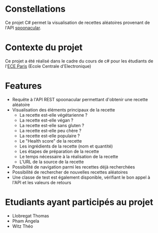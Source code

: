# Constellations
Ce projet C# permet la visualisation de recettes aléatoires provenant de l'API [spoonacular](https://spoonacular.com/food-api).

# Contexte du projet
Ce projet a été réalisé dans le cadre du cours de c# pour les étudiants de l'[ECE Paris](https://www.ece.fr/ecole-ingenieur/) (Ecole Centrale d'Electronique)

# Features
  - Requête à l'API REST spoonacular permettant d'obtenir une recette aléatoire
  - Visualisation des éléments principaux de la recette
    - La recette est-elle végétarienne ?
    - La recette est-elle végan ?
    - La recette est-elle sans gluten ?
    - La recette est-elle peu chère ?
    - La recette est-elle populaire ?
    - Le "Health score" de la recette
    - Les ingrédients de la recette (nom et quantité)
    - Les étapes de préparation de la recette
    - Le temps nécessaire à la réalisation de la recette
    - L'URL de la source de la recette
  - Possibilité de navigation parmi les recettes déjà recherchées
  - Possibilité de rechercher de nouvelles recettes aléatoires
  - Une classe de test est également disponible, vérifiant le bon appel à l'API et les valeurs de retours
  
  # Etudiants ayant participés au projet
   - Llobregat Thomas
   - Pham Angela
   - Witz Théo
